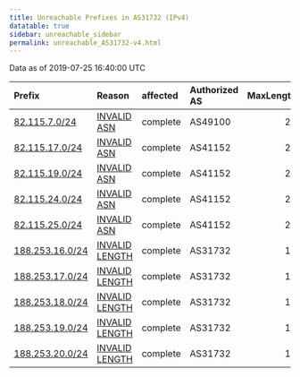 ```yaml
---
title: Unreachable Prefixes in AS31732 (IPv4)
datatable: true
sidebar: unreachable_sidebar
permalink: unreachable_AS31732-v4.html
---
```


Data as of 2019-07-25 16:40:00 UTC


<div class="datatable-begin"></div>

| Prefix                                                   | Reason                                                                                                    | affected   | Authorized AS   |   MaxLength | Anchor                                         |   unreachable /24s |
|:---------------------------------------------------------|:----------------------------------------------------------------------------------------------------------|:-----------|:----------------|------------:|:-----------------------------------------------|-------------------:|
| [82.115.7.0/24](https://stat.ripe.net/82.115.7.0/24)     | [INVALID ASN](https://rpki-validator.ripe.net/announcement-preview?asn=AS31732&prefix=82.115.7.0/24)      | complete   | AS49100         |          22 | [RIPE](unreachable_RIPE_NCC_RPKI_Root-v4.html) |                  1 |
| [82.115.17.0/24](https://stat.ripe.net/82.115.17.0/24)   | [INVALID ASN](https://rpki-validator.ripe.net/announcement-preview?asn=AS31732&prefix=82.115.17.0/24)     | complete   | AS41152         |          24 | [RIPE](unreachable_RIPE_NCC_RPKI_Root-v4.html) |                  1 |
| [82.115.19.0/24](https://stat.ripe.net/82.115.19.0/24)   | [INVALID ASN](https://rpki-validator.ripe.net/announcement-preview?asn=AS31732&prefix=82.115.19.0/24)     | complete   | AS41152         |          23 | [RIPE](unreachable_RIPE_NCC_RPKI_Root-v4.html) |                  1 |
| [82.115.24.0/24](https://stat.ripe.net/82.115.24.0/24)   | [INVALID ASN](https://rpki-validator.ripe.net/announcement-preview?asn=AS31732&prefix=82.115.24.0/24)     | complete   | AS41152         |          22 | [RIPE](unreachable_RIPE_NCC_RPKI_Root-v4.html) |                  1 |
| [82.115.25.0/24](https://stat.ripe.net/82.115.25.0/24)   | [INVALID ASN](https://rpki-validator.ripe.net/announcement-preview?asn=AS31732&prefix=82.115.25.0/24)     | complete   | AS41152         |          22 | [RIPE](unreachable_RIPE_NCC_RPKI_Root-v4.html) |                  1 |
| [188.253.16.0/24](https://stat.ripe.net/188.253.16.0/24) | [INVALID LENGTH](https://rpki-validator.ripe.net/announcement-preview?asn=AS31732&prefix=188.253.16.0/24) | complete   | AS31732         |          19 | [RIPE](unreachable_RIPE_NCC_RPKI_Root-v4.html) |                  1 |
| [188.253.17.0/24](https://stat.ripe.net/188.253.17.0/24) | [INVALID LENGTH](https://rpki-validator.ripe.net/announcement-preview?asn=AS31732&prefix=188.253.17.0/24) | complete   | AS31732         |          19 | [RIPE](unreachable_RIPE_NCC_RPKI_Root-v4.html) |                  1 |
| [188.253.18.0/24](https://stat.ripe.net/188.253.18.0/24) | [INVALID LENGTH](https://rpki-validator.ripe.net/announcement-preview?asn=AS31732&prefix=188.253.18.0/24) | complete   | AS31732         |          19 | [RIPE](unreachable_RIPE_NCC_RPKI_Root-v4.html) |                  1 |
| [188.253.19.0/24](https://stat.ripe.net/188.253.19.0/24) | [INVALID LENGTH](https://rpki-validator.ripe.net/announcement-preview?asn=AS31732&prefix=188.253.19.0/24) | complete   | AS31732         |          19 | [RIPE](unreachable_RIPE_NCC_RPKI_Root-v4.html) |                  1 |
| [188.253.20.0/24](https://stat.ripe.net/188.253.20.0/24) | [INVALID LENGTH](https://rpki-validator.ripe.net/announcement-preview?asn=AS31732&prefix=188.253.20.0/24) | complete   | AS31732         |          19 | [RIPE](unreachable_RIPE_NCC_RPKI_Root-v4.html) |                  1 |

<div class="datatable-end"></div>